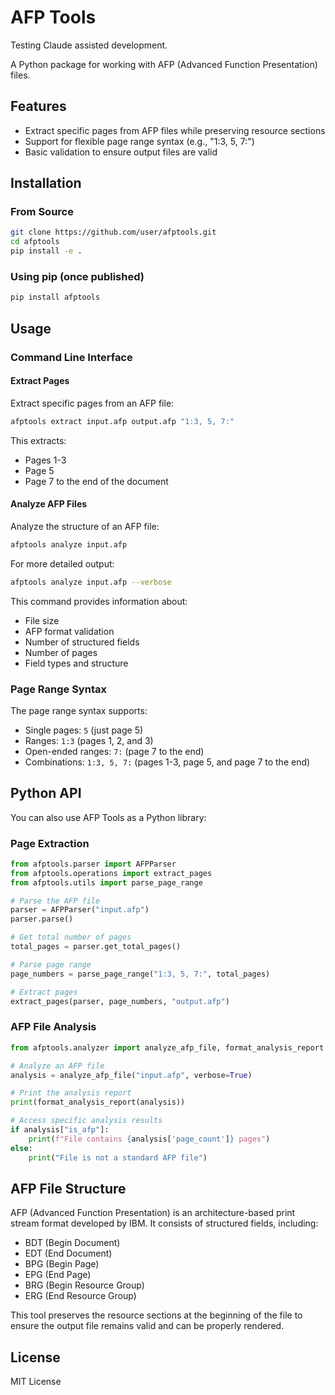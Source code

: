 # AFP Tools

Testing Claude assisted development.

A Python package for working with AFP (Advanced Function Presentation) files.

## Features

- Extract specific pages from AFP files while preserving resource sections
- Support for flexible page range syntax (e.g., "1:3, 5, 7:")
- Basic validation to ensure output files are valid

## Installation

### From Source

```bash
git clone https://github.com/user/afptools.git
cd afptools
pip install -e .
```

### Using pip (once published)

```bash
pip install afptools
```

## Usage

### Command Line Interface

#### Extract Pages

Extract specific pages from an AFP file:

```bash
afptools extract input.afp output.afp "1:3, 5, 7:"
```

This extracts:
- Pages 1-3
- Page 5
- Page 7 to the end of the document

#### Analyze AFP Files

Analyze the structure of an AFP file:

```bash
afptools analyze input.afp
```

For more detailed output:

```bash
afptools analyze input.afp --verbose
```

This command provides information about:
- File size
- AFP format validation
- Number of structured fields
- Number of pages
- Field types and structure

### Page Range Syntax

The page range syntax supports:

- Single pages: `5` (just page 5)
- Ranges: `1:3` (pages 1, 2, and 3)
- Open-ended ranges: `7:` (page 7 to the end)
- Combinations: `1:3, 5, 7:` (pages 1-3, page 5, and page 7 to the end)

## Python API

You can also use AFP Tools as a Python library:

### Page Extraction

```python
from afptools.parser import AFPParser
from afptools.operations import extract_pages
from afptools.utils import parse_page_range

# Parse the AFP file
parser = AFPParser("input.afp")
parser.parse()

# Get total number of pages
total_pages = parser.get_total_pages()

# Parse page range
page_numbers = parse_page_range("1:3, 5, 7:", total_pages)

# Extract pages
extract_pages(parser, page_numbers, "output.afp")
```

### AFP File Analysis

```python
from afptools.analyzer import analyze_afp_file, format_analysis_report

# Analyze an AFP file
analysis = analyze_afp_file("input.afp", verbose=True)

# Print the analysis report
print(format_analysis_report(analysis))

# Access specific analysis results
if analysis["is_afp"]:
    print(f"File contains {analysis['page_count']} pages")
else:
    print("File is not a standard AFP file")
```

## AFP File Structure

AFP (Advanced Function Presentation) is an architecture-based print stream format developed by IBM. It consists of structured fields, including:

- BDT (Begin Document)
- EDT (End Document)
- BPG (Begin Page)
- EPG (End Page)
- BRG (Begin Resource Group)
- ERG (End Resource Group)

This tool preserves the resource sections at the beginning of the file to ensure the output file remains valid and can be properly rendered.

## License

MIT License
